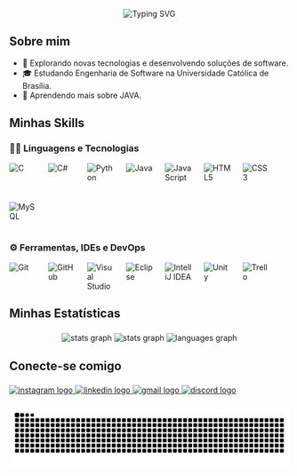 <p align="center">
  <img src="https://readme-typing-svg.herokuapp.com?font=Fira+Code&size=35&duration=4000&pause=2000&color=80A8FF&center=false&vCenter=false&width=1000&height=70&lines=Eai!+Bem-vindo+ao+meu+GitHub!" alt="Typing SVG" />

</p>


## Sobre mim

- 🤔 Explorando novas tecnologias e desenvolvendo soluções de software.
- 🎓 Estudando Engenharia de Software na Universidade Católica de Brasília.
- 🌱 Aprendendo mais sobre JAVA.

## Minhas Skills

### 👨‍💻 Linguagens e Tecnologias

<div style="display: flex; flex-wrap: wrap; gap: 20px;">
  <img src="https://cdn.jsdelivr.net/gh/devicons/devicon/icons/c/c-original.svg" width="50" height="50" alt="C"/>
  <img src="https://cdn.jsdelivr.net/gh/devicons/devicon/icons/csharp/csharp-original.svg" width="50" height="50" alt="C#"/>
  <img src="https://cdn.jsdelivr.net/gh/devicons/devicon/icons/python/python-original.svg" width="50" height="50" alt="Python"/>
  <img src="https://cdn.jsdelivr.net/gh/devicons/devicon/icons/java/java-original.svg" width="50" height="50" alt="Java"/>
  <img src="https://cdn.jsdelivr.net/gh/devicons/devicon/icons/javascript/javascript-original.svg" width="50" height="50" alt="JavaScript"/>
  <img src="https://cdn.jsdelivr.net/gh/devicons/devicon/icons/html5/html5-original.svg" width="50" height="50" alt="HTML5"/>
  <img src="https://cdn.jsdelivr.net/gh/devicons/devicon/icons/css3/css3-original.svg" width="50" height="50" alt="CSS3"/>
  <img src="https://cdn.jsdelivr.net/gh/devicons/devicon/icons/mysql/mysql-original.svg" width="50" height="50" alt="MySQL"/>
</div>

### ⚙️ Ferramentas, IDEs e DevOps

<div style="display: flex; flex-wrap: wrap; gap: 20px; margin-top: 10px;">
  <img src="https://cdn.jsdelivr.net/gh/devicons/devicon/icons/git/git-original.svg" width="50" height="50" alt="Git"/>
  <img src="https://cdn.jsdelivr.net/gh/devicons/devicon/icons/github/github-original.svg" width="50" height="50" alt="GitHub"/>
  <img src="https://cdn.jsdelivr.net/gh/devicons/devicon/icons/vscode/vscode-original.svg" width="50" height="50" alt="Visual Studio Code"/>
  <img src="https://cdn.jsdelivr.net/gh/devicons/devicon/icons/eclipse/eclipse-original.svg" width="50" height="50" alt="Eclipse"/>
  <img src="https://cdn.jsdelivr.net/gh/devicons/devicon/icons/intellij/intellij-original.svg" width="50" height="50" alt="IntelliJ IDEA"/>
  <img src="https://cdn.jsdelivr.net/gh/devicons/devicon/icons/unity/unity-original.svg" width="50" height="50" alt="Unity"/>
  <img src="https://cdn.jsdelivr.net/gh/devicons/devicon/icons/trello/trello-plain.svg" width="50" height="50" alt="Trello"/>
</div>

<h2 align="left">Minhas Estatísticas</h2>

###

<p align="center">
  <img src="https://github-readme-stats.vercel.app/api?username=eduuardo1st&theme=tokyonight" height="150" alt="stats graph" />
  <img src="https://nirzak-streak-stats.vercel.app/?user=RicardoMarinho-code&theme=tokyonight&hide_border=false" height="150" alt="stats graph" />
  <img src="https://github-readme-stats.vercel.app/api/top-langs?username=eduuardo1st&locale=en&hide_title=false&layout=compact&card_width=320&langs_count=5&theme=tokyonight&hide_border=false" height="150" alt="languages graph" />
</p>

###

<h2 align="left">Conecte-se comigo</h2>

###

<div align="left">
  <a href="https://www.instagram.com/eduuardo1st" target="_blank">
    <img src="https://raw.githubusercontent.com/maurodesouza/profile-readme-generator/master/src/assets/icons/social/instagram/default.svg" width="52" height="40" alt="instagram logo"  />
  </a>
  <a href="https://www.linkedin.com/in/eduardo-gon%C3%A7alves-de-mesquita-3ab8bb325" target="_blank">
    <img src="https://raw.githubusercontent.com/maurodesouza/profile-readme-generator/master/src/assets/icons/social/linkedin/default.svg" width="52" height="40" alt="linkedin logo"  />
  </a>
  <a href="eduardouc388@gmail.com" target="_blank">
    <img src="https://raw.githubusercontent.com/maurodesouza/profile-readme-generator/master/src/assets/icons/social/gmail/default.svg" width="52" height="40" alt="gmail logo"  />
  </a>
  <a href="https://discordapp.com/users/897296310867230770" target="_blank">
    <img src="https://raw.githubusercontent.com/maurodesouza/profile-readme-generator/master/src/assets/icons/social/discord/default.svg" width="52" height="40" alt="discord logo"  />
  </a>
</div>

###

<picture align="center">
  <source media="(prefers-color-scheme: dark)" srcset="https://raw.githubusercontent.com/eduuardo1st/eduuardo1st/output/github-contribution-grid-snake-dark.svg">
  <source media="(prefers-color-scheme: light)" srcset="https://raw.githubusercontent.com/eduuardo1st/eduuardo1st/output/github-contribution-grid-snake-dark.svg">
  <img align="center" alt="github contribution grid snake animation" src="https://raw.githubusercontent.com/eduuardo1st/eduuardo1st/output/github-contribution-grid-snake.svg">
</picture>

###
